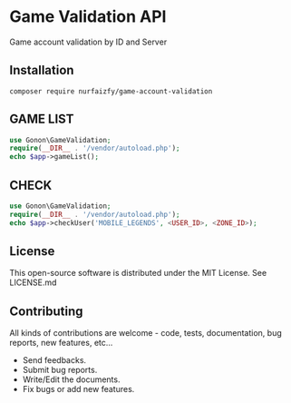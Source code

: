 # Game Validation API
 Game account validation by ID and Server
 
Installation
------------
```
composer require nurfaizfy/game-account-validation
```
GAME LIST
------------
```php
use Gonon\GameValidation;
require(__DIR__ . '/vendor/autoload.php');
echo $app->gameList();
```
CHECK
------------
```php
use Gonon\GameValidation;
require(__DIR__ . '/vendor/autoload.php');
echo $app->checkUser('MOBILE_LEGENDS', <USER_ID>, <ZONE_ID>);
```
License
------------

This open-source software is distributed under the MIT License. See LICENSE.md

Contributing
------------

All kinds of contributions are welcome - code, tests, documentation, bug reports, new features, etc...

* Send feedbacks.
* Submit bug reports.
* Write/Edit the documents.
* Fix bugs or add new features.